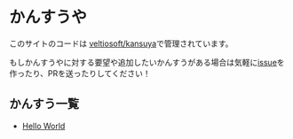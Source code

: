 # かんすうや

このサイトのコードは [veltiosoft/kansuya](https://github.com/veltiosoft/kansuya)で管理されています。

もしかんすうやに対する要望や追加したいかんすうがある場合は気軽に[issue](https://github.com/veltiosoft/kansuya/issues/new)を作ったり、PRを送ったりしてください！

## かんすう一覧

- [Hello World](./snippets/helloworld)
